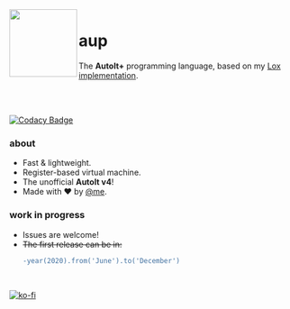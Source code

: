 <img align="left" src="https://github.com/wy3/aup/blob/dev/aup.png?raw=true" width="120px">

# aup
The **AutoIt+** programming language, based on my [Lox implementation](https://github.com/nomi-san/lox).

<br>
<br>

[![Codacy Badge](https://api.codacy.com/project/badge/Grade/2bf76994c0e24ee4a5e849ecf37e4f42)](https://www.codacy.com/gh/autoitplus/aup?utm_source=github.com&amp;utm_medium=referral&amp;utm_content=autoitplus/aup&amp;utm_campaign=Badge_Grade)

### about
- Fast & lightweight.
- Register-based virtual machine.
- The unofficial **AutoIt v4**!
- Made with ❤ by [@me](https://github.com/nomi-san).

### work in progress
- Issues are welcome!
- ~~The first release can be in:~~
  ```diff
  -year(2020).from('June').to('December')
  ```
  
<br>

[![ko-fi](https://www.ko-fi.com/img/githubbutton_sm.svg)](https://ko-fi.com/L3L6W74V)
